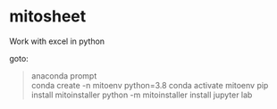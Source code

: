 # mitosheet
Work with excel in python


goto:
> anaconda prompt <br>
> conda create -n mitoenv python=3.8
> conda activate mitoenv
> pip install mitoinstaller
> python -m mitoinstaller install
> jupyter lab

